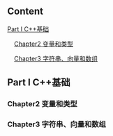 ## Content

[Part I C++基础]()

&nbsp;&nbsp;&nbsp;&nbsp;[Chapter2 变量和类型]()

&nbsp;&nbsp;&nbsp;&nbsp;[Chapter3 字符串、向量和数组]()

## Part I C++基础

### Chapter2 变量和类型

### Chapter3 字符串、向量和数组
